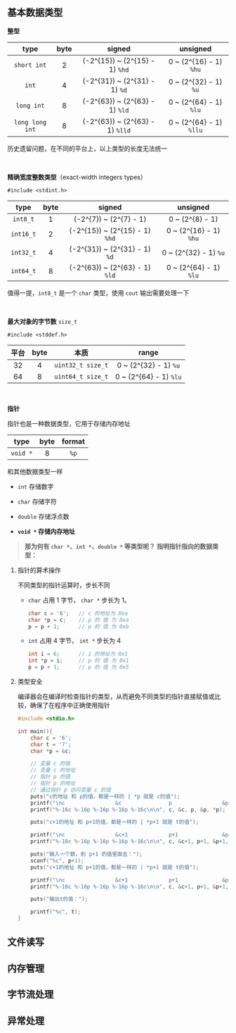 ## 基本数据类型

**整型**

<center>

| type | byte | signed | unsigned |
|:-:|:-:|:-:|:-:|
| `short int`| 2      | \(-2^{15}\) ~ \(2^{15} - 1\) `%hd`  | 0 ~ \(2^{16} - 1\) `%hu` |
| `int`      | 4      | \(-2^{31}\) ~ \(2^{31} - 1\) `%d`  | 0 ~ \(2^{32} - 1\) `%u` |
| `long int` | 8      | \(-2^{63}\) ~ \(2^{63} - 1\) `%ld`  | 0 ~ \(2^{64} - 1\) `%lu`|
| `long long int` | 8      | \(-2^{63}\) ~ \(2^{63} - 1\) `%lld`  | 0 ~ \(2^{64} - 1\) `%llu`|

</center>

历史遗留问题，在不同的平台上，以上类型的长度无法统一

<br>

**精确宽度整数类型**（exact-width integers types）

`#include <stdint.h>`

<center>

| type | byte | signed | unsigned |
|:-:|:-:|:-:|:-:|
|`int8_t` |1| \(-2^{7}\) ~ \(2^{7} - 1\)         | 0 ~ \(2^{8} - 1\) |
|`int16_t`|2| \(-2^{15}\) ~ \(2^{15} - 1\) `%hd` | 0 ~ \(2^{16} - 1\) `%hu`|
|`int32_t`|4| \(-2^{31}\) ~ \(2^{31} - 1\) `%d`  | 0 ~ \(2^{32} - 1\) `%u`|
|`int64_t`|8| \(-2^{63}\) ~ \(2^{63} - 1\) `%ld` | 0 ~ \(2^{64} - 1\) `%lu`|

</center>

值得一提，`int8_t` 是一个 `char` 类型，使用 `cout` 输出需要处理一下

<br>

**最大对象的字节数** `size_t`

`#include <stddef.h>`

<center>

| 平台 | byte | 本质 | range |
|:-:|:-:|:-:|:-:|
| 32 | 4 | `uint32_t size_t` | 0 ~ \(2^{32} - 1\) `%u`|
| 64 | 8 | `uint64_t size_t` | 0 ~ \(2^{64} - 1\) `%lu`|

</center>

<br>

**指针**

指针也是一种数据类型，它用于存储内存地址

<center>

| type | byte | format |
|:-:|:-:|:-:|
| `void *` | 8 | `%p` |

</center>

和其他数据类型一样

* `int` 存储数字

* `char` 存储字符

* `double` 存储浮点数

* **`void *` 存储内存地址**


> **那为何有 `char *`、`int *`、`double *` 等类型呢？**
**指明指针指向的数据类型：**

1. 指针的算术操作

    不同类型的指针运算时，步长不同
    * `char` 占用 1 字节， `char *` 步长为 1。
        ```cpp
        char c = '6';   // c 的地址为 0xa
        char *p = c;    // p 的 值 为 0xa
        p = p + 1;      // p 的 值 为 0xb
        ```

    * `int` 占用 4 字节， `int *` 步长为 4
        ```cpp
        int i = 6;      // i 的地址为 0x1
        int *p = i;     // p 的 值 为 0x1
        p = p + 1;      // p 的 值 为 0x5
        ```

2. 类型安全

    编译器会在编译时检查指针的类型，从而避免不同类型的指针直接赋值或比较，确保了在程序中正确使用指针

    ```c
    #include <stdio.h>

    int main(){
        char c = '6';
        char t = '?';
        char *p = &c;

        // 变量 c 的值
        // 变量 c 的地址
        // 指针 p 的值
        // 指针 p 的地址
        // 通过指针 p 访问变量 c 的值
        puts("c的地址 和 p的值，都是一样的 | *p 就是 c的值");
        printf("\nc                &c               p                &p               *p\n");
        printf("%-16c %-16p %-16p %-16p %-16c\n\n", c, &c, p, &p, *p);

        puts("c+1的地址 和 p+1的值，都是一样的 | *p+1 就是 t的值");

        printf("\nc                &c+1             p+1              &p+1             *(p+1)\n");
        printf("%-16c %-16p %-16p %-16p %-16c\n\n", c, &c+1, p+1, &p+1, *(p+1));

        puts("输入一个数，到 p+1 的值里面去：");
        scanf("%c", p+1);
        puts("c+1的地址 和 p+1的值，都是一样的 | *p+1 就是 t的值");

        printf("\nc                &c+1             p+1              &p+1             *(p+1)\n");
        printf("%-16c %-16p %-16p %-16p %-16c\n\n", c, &c+1, p+1, &p+1, *(p+1));

        puts("输出t的值：");

        printf("%c", t);
    }
    ```




## 文件读写

## 内存管理

## 字节流处理

## 异常处理
